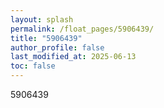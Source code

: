 ```yaml
---
layout: splash
permalink: /float_pages/5906439/
title: "5906439"
author_profile: false
last_modified_at: 2025-06-13
toc: false
---
```

 
5906439

